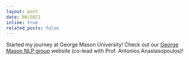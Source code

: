 ```yaml
---
layout: post
date: 08/2021
inline: true
related_posts: false
---
```

Started my journey at George Mason University! Check out our <a href="https://nlp.cs.gmu.edu/">George Mason NLP group</a> website (co-lead with Prof. Antonios Anastasopoulos)!
